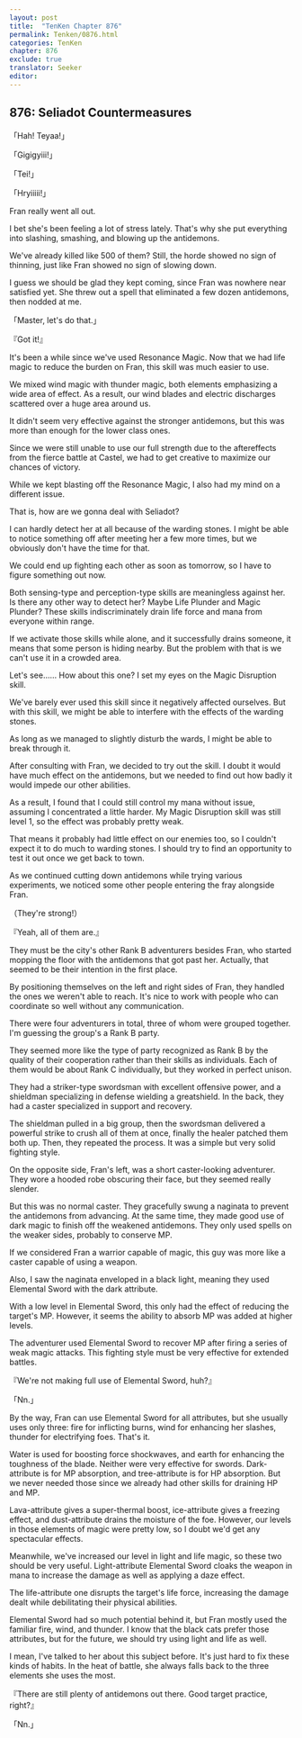 ```yaml
---
layout: post
title:  "TenKen Chapter 876"
permalink: Tenken/0876.html
categories: TenKen
chapter: 876
exclude: true
translator: Seeker
editor: 
---
```

<h2>876: Seliadot Countermeasures</h2>

「Hah! Teyaa!」

「Gigigyiii!」

「Tei!」

「Hryiiiii!」

 Fran really went all out.

 I bet she's been feeling a lot of stress lately. That's why she put everything into slashing, smashing, and blowing up the antidemons.

 We've already killed like 500 of them? Still, the horde showed no sign of thinning, just like Fran showed no sign of slowing down.

 I guess we should be glad they kept coming, since Fran was nowhere near satisfied yet. She threw out a spell that eliminated a few dozen antidemons, then nodded at me.

「Master, let's do that.」

『Got it!』

 It's been a while since we've used Resonance Magic. Now that we had life magic to reduce the burden on Fran, this skill was much easier to use.

 We mixed wind magic with thunder magic, both elements emphasizing a wide area of effect. As a result, our wind blades and electric discharges scattered over a huge area around us.

 It didn't seem very effective against the stronger antidemons, but this was more than enough for the lower class ones.

 Since we were still unable to use our full strength due to the aftereffects from the fierce battle at Castel, we had to get creative to maximize our chances of victory.

 While we kept blasting off the Resonance Magic, I also had my mind on a different issue.

 That is, how are we gonna deal with Seliadot?

 I can hardly detect her at all because of the warding stones. I might be able to notice something off after meeting her a few more times, but we obviously don't have the time for that.

 We could end up fighting each other as soon as tomorrow, so I have to figure something out now.

 Both sensing-type and perception-type skills are meaningless against her. Is there any other way to detect her? Maybe Life Plunder and Magic Plunder? These skills indiscriminately drain life force and mana from everyone within range.

 If we activate those skills while alone, and it successfully drains someone, it means that some person is hiding nearby. But the problem with that is we can't use it in a crowded area.

 Let's see…… How about this one? I set my eyes on the Magic Disruption skill.

 We've barely ever used this skill since it negatively affected ourselves. But with this skill, we might be able to interfere with the effects of the warding stones.

 As long as we managed to slightly disturb the wards, I might be able to break through it.

 After consulting with Fran, we decided to try out the skill. I doubt it would have much effect on the antidemons, but we needed to find out how badly it would impede our other abilities.

 As a result, I found that I could still control my mana without issue, assuming I concentrated a little harder. My Magic Disruption skill was still level 1, so the effect was probably pretty weak.

 That means it probably had little effect on our enemies too, so I couldn't expect it to do much to warding stones. I should try to find an opportunity to test it out once we get back to town.

 As we continued cutting down antidemons while trying various experiments, we noticed some other people entering the fray alongside Fran.

（They're strong!）

『Yeah, all of them are.』

 They must be the city's other Rank B adventurers besides Fran, who started mopping the floor with the antidemons that got past her. Actually, that seemed to be their intention in the first place.

 By positioning themselves on the left and right sides of Fran, they handled the ones we weren't able to reach. It's nice to work with people who can coordinate so well without any communication.

 There were four adventurers in total, three of whom were grouped together. I'm guessing the group's a Rank B party.

 They seemed more like the type of party recognized as Rank B by the quality of their cooperation rather than their skills as individuals. Each of them would be about Rank C individually, but they worked in perfect unison.

 They had a striker-type swordsman with excellent offensive power, and a shieldman specializing in defense wielding a greatshield. In the back, they had a caster specialized in support and recovery.

 The shieldman pulled in a big group, then the swordsman delivered a powerful strike to crush all of them at once, finally the healer patched them both up. Then, they repeated the process. It was a simple but very solid fighting style.

 On the opposite side, Fran's left, was a short caster-looking adventurer. They wore a hooded robe obscuring their face, but they seemed really slender.

 But this was no normal caster. They gracefully swung a naginata to prevent the antidemons from advancing. At the same time, they made good use of dark magic to finish off the weakened antidemons. They only used spells on the weaker sides, probably to conserve MP.

 If we considered Fran a warrior capable of magic, this guy was more like a caster capable of using a weapon.

 Also, I saw the naginata enveloped in a black light, meaning they used Elemental Sword with the dark attribute.

 With a low level in Elemental Sword, this only had the effect of reducing the target's MP. However, it seems the ability to absorb MP was added at higher levels.

 The adventurer used Elemental Sword to recover MP after firing a series of weak magic attacks. This fighting style must be very effective for extended battles.

『We're not making full use of Elemental Sword, huh?』

「Nn.」

 By the way, Fran can use Elemental Sword for all attributes, but she usually uses only three: fire for inflicting burns, wind for enhancing her slashes, thunder for electrifying foes. That's it.

 Water is used for boosting force shockwaves, and earth for enhancing the toughness of the blade. Neither were very effective for swords. Dark-attribute is for MP absorption, and tree-attribute is for HP absorption. But we never needed those since we already had other skills for draining HP and MP.

 Lava-attribute gives a super-thermal boost, ice-attribute gives a freezing effect, and dust-attribute drains the moisture of the foe. However, our levels in those elements of magic were pretty low, so I doubt we'd get any spectacular effects.

 Meanwhile, we've increased our level in light and life magic, so these two should be very useful. Light-attribute Elemental Sword cloaks the weapon in mana to increase the damage as well as applying a daze effect.

 The life-attribute one disrupts the target's life force, increasing the damage dealt while debilitating their physical abilities.

 Elemental Sword had so much potential behind it, but Fran mostly used the familiar fire, wind, and thunder. I know that the black cats prefer those attributes, but for the future, we should try using light and life as well.

 I mean, I've talked to her about this subject before. It's just hard to fix these kinds of habits. In the heat of battle, she always falls back to the three elements she uses the most.

『There are still plenty of antidemons out there. Good target practice, right?』

「Nn.」



